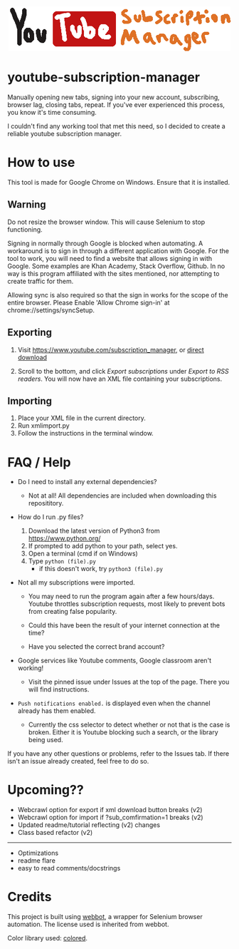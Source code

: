 <p align="center">
  <img src="/logo.png" alt="Logo" />
</p>

# youtube-subscription-manager
Manually opening new tabs, signing into your new account, subscribing, browser lag, closing tabs, repeat. If you've ever experienced this process, you know it's time consuming. 

I couldn't find any working tool that met this need, so I decided to create a reliable youtube subscription manager.
# How to use

This tool is made for Google Chrome on Windows. Ensure that it is installed.

## Warning
Do not resize the browser window. This will cause Selenium to stop functioning.

Signing in normally through Google is blocked when automating. A workaround is to sign in through a different application with Google. For the tool to work,
you will need to find a website that allows signing in with Google. Some examples are Khan Academy, Stack Overflow, Github. In no way is this program
affiliated with the sites mentioned, nor attempting to create traffic for them.

Allowing sync is also required so that the sign in works for the scope of the entire browser. Please Enable 'Allow Chrome sign-in' at chrome://settings/syncSetup.

## Exporting

1. Visit https://www.youtube.com/subscription_manager, or [direct download](https://www.youtube.com/subscription_manager?action_takeout=1)

2. Scroll to the bottom, and click *Export subscriptions* under *Export to RSS readers*. You will now have an XML file containing your subscriptions.

## Importing
1. Place your XML file in the current directory. 
2. Run xmlimport.py
3. Follow the instructions in the terminal window.

# FAQ / Help
* Do I need to install any external dependencies?
    
    - Not at all! All dependencies are included when downloading this reposititory.

* How do I run .py files?

    1. Download the latest version of Python3 from https://www.python.org/
    2. If prompted to add python to your path, select yes.
    3. Open a terminal (cmd if on Windows)
    4. Type `python (file).py`
        * if this doesn't work, try `python3 (file).py`

* Not all my subscriptions were imported.

    - You may need to run the program again after a few hours/days. Youtube throttles subscription requests, most likely to prevent bots from creating false popularity.

    - Could this have been the result of your internet connection at the time?

    - Have you selected the correct brand account?

* Google services like Youtube comments, Google classroom aren't working!

    - Visit the pinned issue under Issues at the top of the page. There you will find instructions.

* `Push notifications enabled.` is displayed even when the channel already has them enabled.

    - Currently the css selector to detect whether or not that is the case is broken. Either it is Youtube blocking such a search, or the library being used.
    
If you have any other questions or problems, refer to the Issues tab. If there isn't an issue already created, feel free to do so.

# Upcoming??

* Webcrawl option for export if xml download button breaks (v2)
* Webcrawl option for import if ?sub_comfirmation=1 breaks (v2)
* Updated readme/tutorial reflecting (v2) changes
* Class based refactor (v2)
---
* Optimizations
* readme flare
* easy to read comments/docstrings

# Credits
This project is built using [webbot](https://github.com/nateshmbhat/webbot), a wrapper for Selenium browser automation. The license used is inherited from webbot.

Color library used: [colored](https://pypi.org/project/colored/).
